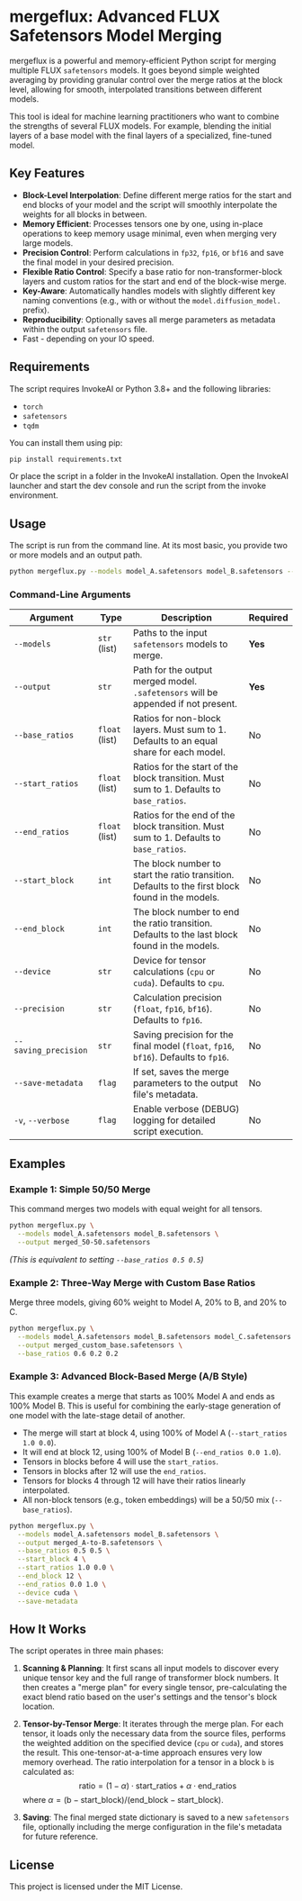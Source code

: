 # mergeflux: Advanced FLUX Safetensors Model Merging

mergeflux is a powerful and memory-efficient Python script for merging multiple FLUX `safetensors` models. It goes beyond simple weighted averaging by providing granular control over the merge ratios at the block level, allowing for smooth, interpolated transitions between different models.

This tool is ideal for machine learning practitioners who want to combine the strengths of several FLUX models. For example, blending the initial layers of a base model with the final layers of a specialized, fine-tuned model.

## Key Features

- **Block-Level Interpolation**: Define different merge ratios for the start and end blocks of your model and the script will smoothly interpolate the weights for all blocks in between.
- **Memory Efficient**: Processes tensors one by one, using in-place operations to keep memory usage minimal, even when merging very large models.
- **Precision Control**: Perform calculations in `fp32`, `fp16`, or `bf16` and save the final model in your desired precision.
- **Flexible Ratio Control**: Specify a base ratio for non-transformer-block layers and custom ratios for the start and end of the block-wise merge.
- **Key-Aware**: Automatically handles models with slightly different key naming conventions (e.g., with or without the `model.diffusion_model.` prefix).
- **Reproducibility**: Optionally saves all merge parameters as metadata within the output `safetensors` file.
- Fast - depending on your IO speed.

## Requirements

The script requires InvokeAI or Python 3.8+ and the following libraries:

- `torch`
- `safetensors`
- `tqdm`

You can install them using pip:
```bash
pip install requirements.txt
```

Or place the script in a folder in the InvokeAI installation.  Open the InvokeAI launcher and start the dev console and run the script from the invoke environment. 

## Usage

The script is run from the command line. At its most basic, you provide two or more models and an output path.

```bash
python mergeflux.py --models model_A.safetensors model_B.safetensors --output merged_model.safetensors [OPTIONS]
```

### Command-Line Arguments

| Argument               | Type          | Description                                                                                             | Required |
|------------------------|---------------|---------------------------------------------------------------------------------------------------------|----------|
| `--models`             | `str` (list)  | Paths to the input `safetensors` models to merge.                                                       | **Yes** |
| `--output`             | `str`         | Path for the output merged model. `.safetensors` will be appended if not present.                       | **Yes** |
| `--base_ratios`        | `float` (list)| Ratios for non-block layers. Must sum to 1. Defaults to an equal share for each model.                  | No       |
| `--start_ratios`       | `float` (list)| Ratios for the start of the block transition. Must sum to 1. Defaults to `base_ratios`.                  | No       |
| `--end_ratios`         | `float` (list)| Ratios for the end of the block transition. Must sum to 1. Defaults to `base_ratios`.                    | No       |
| `--start_block`        | `int`         | The block number to start the ratio transition. Defaults to the first block found in the models.        | No       |
| `--end_block`          | `int`         | The block number to end the ratio transition. Defaults to the last block found in the models.           | No       |
| `--device`             | `str`         | Device for tensor calculations (`cpu` or `cuda`). Defaults to `cpu`.                                    | No       |
| `--precision`          | `str`         | Calculation precision (`float`, `fp16`, `bf16`). Defaults to `fp16`.                                     | No       |
| `--saving_precision`   | `str`         | Saving precision for the final model (`float`, `fp16`, `bf16`). Defaults to `fp16`.                      | No       |
| `--save-metadata`      | `flag`        | If set, saves the merge parameters to the output file's metadata.                                       | No       |
| `-v`, `--verbose`      | `flag`        | Enable verbose (DEBUG) logging for detailed script execution.                                           | No       |

## Examples

### Example 1: Simple 50/50 Merge

This command merges two models with equal weight for all tensors.

```bash
python mergeflux.py \
  --models model_A.safetensors model_B.safetensors \
  --output merged_50-50.safetensors
```
*(This is equivalent to setting `--base_ratios 0.5 0.5`)*


### Example 2: Three-Way Merge with Custom Base Ratios

Merge three models, giving 60% weight to Model A, 20% to B, and 20% to C.

```bash
python mergeflux.py \
  --models model_A.safetensors model_B.safetensors model_C.safetensors \
  --output merged_custom_base.safetensors \
  --base_ratios 0.6 0.2 0.2
```

### Example 3: Advanced Block-Based Merge (A/B Style)

This example creates a merge that starts as 100% Model A and ends as 100% Model B. This is useful for combining the early-stage generation of one model with the late-stage detail of another.

- The merge will start at block 4, using 100% of Model A (`--start_ratios 1.0 0.0`).
- It will end at block 12, using 100% of Model B (`--end_ratios 0.0 1.0`).
- Tensors in blocks before 4 will use the `start_ratios`.
- Tensors in blocks after 12 will use the `end_ratios`.
- Tensors for blocks 4 through 12 will have their ratios linearly interpolated.
- All non-block tensors (e.g., token embeddings) will be a 50/50 mix (`--base_ratios`).

```bash
python mergeflux.py \
  --models model_A.safetensors model_B.safetensors \
  --output merged_A-to-B.safetensors \
  --base_ratios 0.5 0.5 \
  --start_block 4 \
  --start_ratios 1.0 0.0 \
  --end_block 12 \
  --end_ratios 0.0 1.0 \
  --device cuda \
  --save-metadata
```

## How It Works

The script operates in three main phases:

1.  **Scanning & Planning**: It first scans all input models to discover every unique tensor key and the full range of transformer block numbers. It then creates a "merge plan" for every single tensor, pre-calculating the exact blend ratio based on the user's settings and the tensor's block location.

2.  **Tensor-by-Tensor Merge**: It iterates through the merge plan. For each tensor, it loads only the necessary data from the source files, performs the weighted addition on the specified device (`cpu` or `cuda`), and stores the result. This one-tensor-at-a-time approach ensures very low memory overhead. The ratio interpolation for a tensor in a block `b` is calculated as:
    $$ \text{ratio} = (1 - \alpha) \cdot \text{start\_ratios} + \alpha \cdot \text{end\_ratios} $$
    where $\alpha = (\text{b} - \text{start\_block}) / (\text{end\_block} - \text{start\_block})$.

3.  **Saving**: The final merged state dictionary is saved to a new `safetensors` file, optionally including the merge configuration in the file's metadata for future reference.

## License

This project is licensed under the MIT License.
